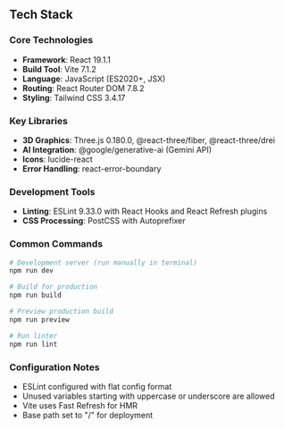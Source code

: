 ## Tech Stack

### Core Technologies
- **Framework**: React 19.1.1
- **Build Tool**: Vite 7.1.2
- **Language**: JavaScript (ES2020+, JSX)
- **Routing**: React Router DOM 7.8.2
- **Styling**: Tailwind CSS 3.4.17

### Key Libraries
- **3D Graphics**: Three.js 0.180.0, @react-three/fiber, @react-three/drei
- **AI Integration**: @google/generative-ai (Gemini API)
- **Icons**: lucide-react
- **Error Handling**: react-error-boundary

### Development Tools
- **Linting**: ESLint 9.33.0 with React Hooks and React Refresh plugins
- **CSS Processing**: PostCSS with Autoprefixer

### Common Commands

```bash
# Development server (run manually in terminal)
npm run dev

# Build for production
npm run build

# Preview production build
npm run preview

# Run linter
npm run lint
```

### Configuration Notes
- ESLint configured with flat config format
- Unused variables starting with uppercase or underscore are allowed
- Vite uses Fast Refresh for HMR
- Base path set to "/" for deployment
